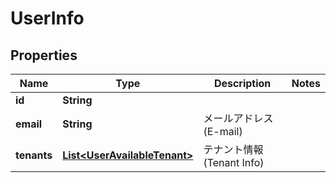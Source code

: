 

# UserInfo


## Properties

| Name | Type | Description | Notes |
|------------ | ------------- | ------------- | -------------|
|**id** | **String** |  |  |
|**email** | **String** | メールアドレス(E-mail) |  |
|**tenants** | [**List&lt;UserAvailableTenant&gt;**](UserAvailableTenant.md) | テナント情報(Tenant Info) |  |



